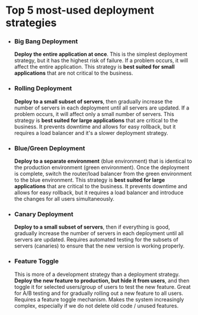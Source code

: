 # Top 5 most-used deployment strategies

- ### Big Bang Deployment
  **Deploy the entire application at once**. This is the simplest deployment strategy, but it has the highest risk of failure. If a problem occurs, it will affect the entire application. This strategy is **best suited for small applications** that are not critical to the business.
- ### Rolling Deployment
  **Deploy to a small subset of servers**, then gradually increase the number of servers in each deployment until all servers are updated. If a problem occurs, it will affect only a small number of servers. This strategy is **best suited for large applications** that are critical to the business. It prevents downtime and allows for easy rollback, but it requires a load balancer and it's a slower deployment strategy.
- ### Blue/Green Deployment
  **Deploy to a separate environment** (blue environment) that is identical to the production environment (green environment). Once the deployment is complete, switch the router/load balancer from the green environment to the blue environment. This strategy is **best suited for large applications** that are critical to the business. It prevents downtime and allows for easy rollback, but it requires a load balancer and introduce the changes for all users simultaneously.
- ### Canary Deployment
  **Deploy to a small subset of servers**, then if everything is good, gradually increase the number of servers in each deployment until all servers are updated. Requires automated testing for the subsets of servers (canaries) to ensure that the new version is working properly.
- ### Feature Toggle
  This is more of a development strategy than a deployment strategy. **Deploy the new feature to production, but hide it from users**, and then toggle it for selected users/group of users to test the new feature. Great for A/B testing and for gradually rolling out a new feature to all users. Requires a feature toggle mechanism. Makes the system increasingly complex, especially if we do not delete old code / unused features.
